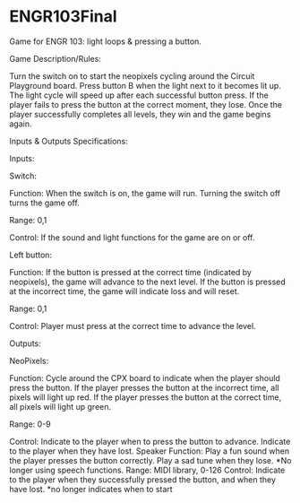 # ENGR103Final
Game for ENGR 103: light loops &amp; pressing a button.

Game Description/Rules:

Turn the switch on to start the neopixels cycling around the Circuit Playground board. Press button B when the light next to it becomes lit up. The light cycle will speed up after each successful button press. If the player fails to press the button at the correct moment, they lose. Once the player successfully completes all levels, they win and the game begins again.

Inputs & Outputs Specifications:

Inputs:

Switch:

Function: When the switch is on, the game will run. Turning the switch off turns the game off. 

Range: 0,1

Control: If the sound and light functions for the game are on or off.

Left button:
 
Function: If the button is pressed at the correct time (indicated by neopixels), the game will advance to the next level. If the button is pressed at the incorrect time, the game will indicate loss and will reset.

Range: 0,1

Control: Player must press at the correct time to advance the level. 

Outputs:

NeoPixels:

Function: Cycle around the CPX board to indicate when the player should press the button. If the player presses the button at the incorrect time, all pixels will light up red. If the player presses the button at the correct time, all pixels will light up green.

Range: 0-9

Control: Indicate to the player when to press the button to advance. Indicate to the player when they have lost.
	Speaker
Function: Play a fun sound when the player presses the button correctly. Play a sad tune when they lose. *No longer using speech functions.
Range: MIDI library, 0-126
Control: Indicate to the player when they successfully pressed the button, and when they have lost. *no longer indicates when to start
